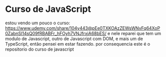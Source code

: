 # Curso de JavaScript

estou vendo um pouco o curso: https://www.udemy.com/share/104y443@pEe0TXKOAzZEWsWNvFq64XoP0ZabnSl14sQ09fRBABFr_hFOyh7VNJfrxiA68bES/
e nele reparei que tem um modulo de Javascript, outro de Javascript com DOM, e mais um de TypeScript, então pensei em estar fazendo. por consequencia este é o repositorio do curso de javascript